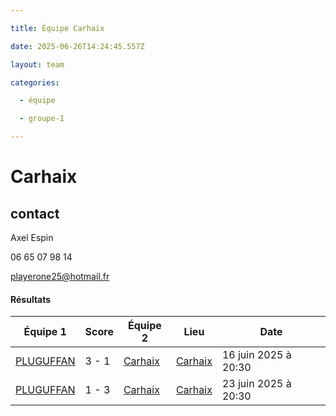 ```yaml
---

title: Équipe Carhaix

date: 2025-06-26T14:24:45.557Z

layout: team

categories:

  - équipe

  - groupe-1

---
```


# Carhaix



## contact 

Axel Espin

06 65 07 98 14

playerone25@hotmail.fr

#### Résultats

| Équipe 1 | Score | Équipe 2 | Lieu | Date |
|----------|-------|----------|------|------|
| [PLUGUFFAN](/teams/PLUGUFFAN) | 3 - 1 | [Carhaix](/teams/Carhaix) | [Carhaix](/stades/Carhaix) | 16 juin 2025 à 20:30 |
| [PLUGUFFAN](/teams/PLUGUFFAN) | 1 - 3 | [Carhaix](/teams/Carhaix) | [Carhaix](/stades/Carhaix) | 23 juin 2025 à 20:30 |

